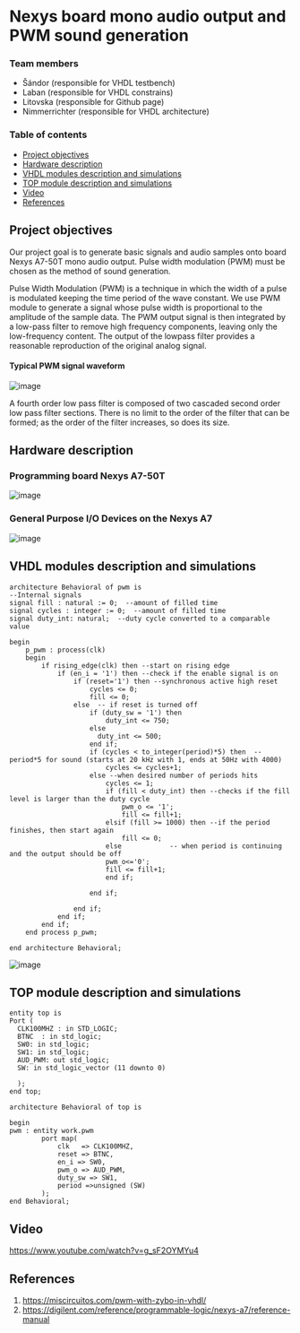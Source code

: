 # Nexys board mono audio output and PWM sound generation

### Team members

* Šándor (responsible for VHDL testbench)
* Laban (responsible for VHDL constrains)
* Litovska (responsible for Github page)
* Nimmerrichter (responsible for VHDL architecture)

### Table of contents

* [Project objectives](#objectives)
* [Hardware description](#hardware)
* [VHDL modules description and simulations](#modules)
* [TOP module description and simulations](#top)
* [Video](#video)
* [References](#references)

<a name="objectives"></a>

## Project objectives

Our project goal is to generate basic signals and audio samples onto board Nexys A7-50T mono audio output. Pulse width modulation (PWM) must be chosen as the method of sound generation. 

Pulse Width Modulation (PWM) is a technique in which the width of a pulse is modulated keeping the time period of the wave constant. We use PWM module to generate a signal whose pulse width is proportional to the amplitude of the sample data. The PWM output signal is then integrated by a low-pass filter to remove
high frequency components, leaving only the low-frequency content. The output of the lowpass filter provides a reasonable reproduction of the original analog signal.
#### Typical PWM signal waveform
![image](https://user-images.githubusercontent.com/99733524/164760498-d45016fb-d970-4660-83a6-8f6323eebb69.png)

A fourth order low pass filter is composed of two cascaded second order low pass filter sections. There is no limit to the order of the filter that can be formed; as the order of the filter increases, so does its size.

<a name="hardware"></a>

## Hardware description

### Programming board Nexys A7-50T
![image](https://user-images.githubusercontent.com/99733524/164759495-b3c04975-c737-4fab-ad26-e2694aba12a8.png)


### General Purpose I/O Devices on the Nexys A7
![image](https://user-images.githubusercontent.com/99397789/160426546-a02c3c24-168a-4474-8146-a248a762c3aa.png)
<a name="modules"></a>

## VHDL modules description and simulations
```
architecture Behavioral of pwm is
--Internal signals
signal fill : natural := 0;  --amount of filled time
signal cycles : integer := 0;  --amount of filled time
signal duty_int: natural;  --duty cycle converted to a comparable value

begin
	p_pwm : process(clk)
	begin
		if rising_edge(clk) then --start on rising edge
        	if (en_i = '1') then --check if the enable signal is on
				if (reset='1') then --synchronous active high reset
                	cycles <= 0;
                    fill <= 0;
        		else  -- if reset is turned off
                    if (duty_sw = '1') then
                        duty_int <= 750;
                    else
                      duty_int <= 500;
                    end if;    
                	if (cycles < to_integer(period)*5) then  --period*5 for sound (starts at 20 kHz with 1, ends at 50Hz with 4000)
                    	cycles <= cycles+1;
                    else --when desired number of periods hits
                        cycles <= 1;  
            			if (fill < duty_int) then --checks if the fill level is larger than the duty cycle
                			pwm_o <= '1'; 
                        	fill <= fill+1; 
                		elsif (fill >= 1000) then --if the period finishes, then start again
                        	fill <= 0;                        
                    	else            -- when period is continuing and the output should be off
                    	pwm_o<='0';
                        fill <= fill+1; 
                        end if;
                                            
                	end if;  
                    
            	end if;        
        	end if;
		end if;
	end process p_pwm;

end architecture Behavioral;
```
![image](images/simulation.png)
<a name="top"></a>

## TOP module description and simulations
```
entity top is
Port ( 
  CLK100MHZ : in STD_LOGIC;
  BTNC  : in std_logic;  
  SW0: in std_logic;
  SW1: in std_logic;
  AUD_PWM: out std_logic;
  SW: in std_logic_vector (11 downto 0)
  
  );
end top;

architecture Behavioral of top is

begin
pwm : entity work.pwm
        port map(
            clk   => CLK100MHZ,
            reset => BTNC,
            en_i => SW0,
            pwm_o => AUD_PWM,           
            duty_sw => SW1,
            period =>unsigned (SW)
        );
end Behavioral;
```
<a name="video"></a>

## Video

https://www.youtube.com/watch?v=g_sF2OYMYu4

<a name="references"></a>

## References

1. https://miscircuitos.com/pwm-with-zybo-in-vhdl/
2. https://digilent.com/reference/programmable-logic/nexys-a7/reference-manual
